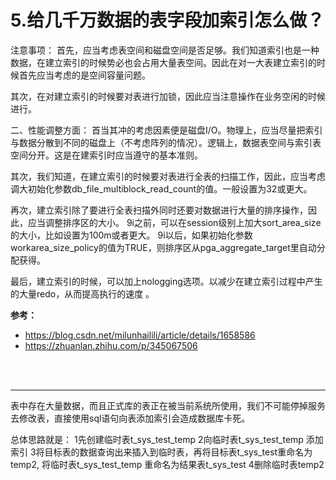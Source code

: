 # 5.给几千万数据的表字段加索引怎么做？

注意事项：
首先，应当考虑表空间和磁盘空间是否足够。我们知道索引也是一种数据，在建立索引的时候势必也会占用大量表空间。因此在对一大表建立索引的时候首先应当考虑的是空间容量问题。

其次，在对建立索引的时候要对表进行加锁，因此应当注意操作在业务空闲的时候进行。

二、性能调整方面：
首当其冲的考虑因素便是磁盘I/O。物理上，应当尽量把索引与数据分散到不同的磁盘上（不考虑阵列的情况）。逻辑上，数据表空间与索引表空间分开。这是在建索引时应当遵守的基本准则。

其次，我们知道，在建立索引的时候要对表进行全表的扫描工作，因此，应当考虑调大初始化参数db_file_multiblock_read_count的值。一般设置为32或更大。

再次，建立索引除了要进行全表扫描外同时还要对数据进行大量的排序操作，因此，应当调整排序区的大小。
9i之前，可以在session级别上加大sort_area_size的大小，比如设置为100m或者更大。
9i以后，如果初始化参数workarea_size_policy的值为TRUE，则排序区从pga_aggregate_target里自动分配获得。

最后，建立索引的时候，可以加上nologging选项。以减少在建立索引过程中产生的大量redo，从而提高执行的速度 。


**参考：** 
- https://blog.csdn.net/milunhailili/article/details/1658586
- https://zhuanlan.zhihu.com/p/345067506

<br></br>
****

表中存在大量数据，而且正式库的表正在被当前系统所使用，我们不可能停掉服务去修改表，直接使用sql语句向表添加索引会造成数据库卡死。

总体思路就是：
1先创建临时表t_sys_test_temp
2向临时表t_sys_test_temp 添加索引
3将目标表的数据查询出来插入到临时表，再将目标表t_sys_test重命名为temp2,
将临时表t_sys_test_temp 重命名为结果表t_sys_test
4删除临时表temp2

